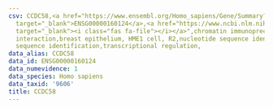 ```yaml
---
csv: CCDC58,<a href="https://www.ensembl.org/Homo_sapiens/Gene/Summary?db=core;g=ENSG00000160124"
  target="_blank">ENSG00000160124</a>,<a href="https://www.ncbi.nlm.nih.gov/pubmed/22863008"
  target="_blank"><i class="fas fa-file"></i></a>",chromatin immunoprecipitation assay,direct
  interaction,breast epithelium, HME1 cell, R2,nucleotide sequence identification,nucleotide
  sequence identification,transcriptional regulation,
data_alias: CCDC58
data_id: ENSG00000160124
data_numevidence: 1
data_species: Homo sapiens
data_taxid: '9606'
title: CCDC58
---
```

